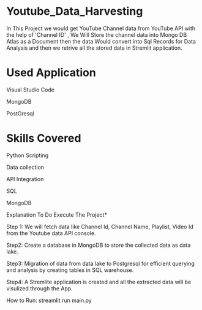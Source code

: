 # Youtube_Data_Harvesting

In This Project we would get YouTube Channel data from YouTube API with the help of 'Channel ID' , We Will Store the channel data into Mongo DB Atlas as a Document then the data Would convert into Sql Records for Data Analysis and then we retrive all the stored data in Stremlit application.

# Used Application

Visual Studio Code

MongoDB

PostGresql

# Skills Covered

Python Scripting

Data collection

API Integration

SQL

MongoDB


Explanation To Do Execute The Project*

Step 1: We will fetch data like Channel Id, Channel Name, Playlist, Video Id from the Youtube data API console.

Step2: Create a database in MongoDB to store the collected data as data lake.

Step3: Migration of data from data lake to Postgresql for efficient querying and analysis by creating tables in SQL warehouse.

Step4: A Stremlite application is created and all the extracted data will be visulized through the App.

How to Run: streamlit run main.py
